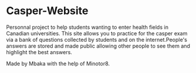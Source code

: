 # Casper-Website
Personnal project to help students wanting to enter health fields in Canadian universities. This site allows you to practice for the casper exam via a bank of questions collected by students and on the internet.People's answers are stored and made public allowing other people to see them and highlight the best answers.

Made by Mbaka with the help of Minotor8.
